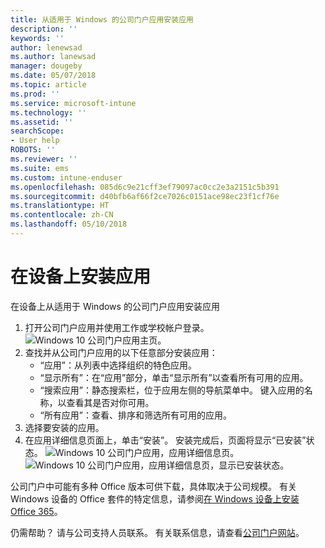 ```yaml
---
title: 从适用于 Windows 的公司门户应用安装应用
description: ''
keywords: ''
author: lenewsad
ms.author: lanewsad
manager: dougeby
ms.date: 05/07/2018
ms.topic: article
ms.prod: ''
ms.service: microsoft-intune
ms.technology: ''
ms.assetid: ''
searchScope:
- User help
ROBOTS: ''
ms.reviewer: ''
ms.suite: ems
ms.custom: intune-enduser
ms.openlocfilehash: 085d6c9e21cff3ef79097ac0cc2e3a2151c5b391
ms.sourcegitcommit: d40bfb6af66f2ce7026c0151ace98ec23f1cf76e
ms.translationtype: HT
ms.contentlocale: zh-CN
ms.lasthandoff: 05/10/2018
---
```

# <a name="install-apps-on-your-device"></a>在设备上安装应用
在设备上从适用于 Windows 的公司门户应用安装应用

1. 打开公司门户应用并使用工作或学校帐户登录。
![Windows 10 公司门户应用主页。](./media/RS1_AppDetailsPage_Installed_03.png)
2. 查找并从公司门户应用的以下任意部分安装应用：
    * “应用”：从列表中选择组织的特色应用。 
    * “显示所有”：在“应用”部分，单击“显示所有”以查看所有可用的应用。
    * “搜索应用”：静态搜索栏，位于应用左侧的导航菜单中。 键入应用的名称，以查看其是否对你可用。
    * “所有应用”：查看、排序和筛选所有可用的应用。
3. 选择要安装的应用。
4. 在应用详细信息页面上，单击“安装”。 安装完成后，页面将显示“已安装”状态。
![Windows 10 公司门户应用，应用详细信息页。](./media/RS1_AppDetailsPage_Installed_02.png)  
![Windows 10 公司门户应用，应用详细信息页，显示已安装状态。](./media/RS1_AppDetailsPage_Installed_01.png)    

 公司门户中可能有多种 Office 版本可供下载，具体取决于公司规模。 有关 Windows 设备的 Office 套件的特定信息，请参阅[在 Windows 设备上安装 Office 365](./install-office-windows.md)。

仍需帮助？ 请与公司支持人员联系。 有关联系信息，请查看[公司门户网站](https://portal.manage.microsoft.com#HelpDeskDialog)。
